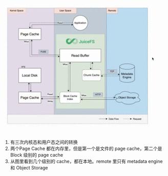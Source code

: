 ![](imgs/read-cache.png)
1. 有三次内核态和用户态之间的转换
2. 两个Page Cache 都在内存里，但是第一个是文件的 page cache，第二个是 Block 级别的 page cache
3. 从图里看到几个级别的 cache，都在本地。remote 里只有 metadata engine 和 Object Storage
